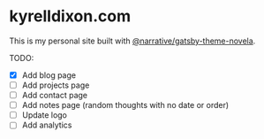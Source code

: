 # kyrelldixon.com

This is my personal site built with [@narrative/gatsby-theme-novela](https://github.com/narative/gatsby-theme-novela).

TODO:

- [x] Add blog page
- [ ] Add projects page
- [ ] Add contact page
- [ ] Add notes page (random thoughts with no date or order)
- [ ] Update logo
- [ ] Add analytics
